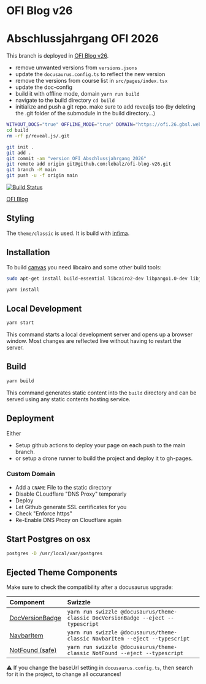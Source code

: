 # OFI Blog v26

# Abschlussjahrgang OFI 2026

This branch is deployed in [OFI Blog v26](https://github.com/lebalz/ofi-blog-v26).
- remove unwanted versions from `versions.jsons`
- update the `docusaurus.config.ts` to reflect the new version
- remove the versions from course list in `src/pages/index.tsx`
- update the doc-config
- build it with offline mode, domain `yarn run build`
- navigate to the build directory `cd build`
- initialize and push a git repo. make sure to add revealjs too (by deleting the .git folder of the submodule in the build directory...)

```bash
WITHOUT_DOCS="true" OFFLINE_MODE="true" DOMAIN="https://ofi.26.gbsl.website" UMAMI_ID="c2f6f014-5671-42d7-8cab-1ddd90d64497" UMAMI_SRC="https://umami.gbsl.website/tell-me.js" NODE_OPTIONS="--max_old_space_size=12288" yarn run build
cd build
rm -rf p/reveal.js/.git

git init .
git add .
git commit -am "version OFI Abschlussjahrgang 2026"
git remote add origin git@github.com:lebalz/ofi-blog-v26.git
git branch -M main
git push -u -f origin main
```

[![Build Status](https://drone.gbsl.website/api/badges/lebalz/ofi-blog/status.svg)](https://drone.gbsl.website/lebalz/ofi-blog)

[OFI Blog](https://lebalz.github.io/ofi-blog)

## Styling

The `theme/classic` is used. It is build with [infima](https://infima.dev/).


## Installation

To build [canvas]() you need libcairo and some other build tools:

```bash
sudo apt-get install build-essential libcairo2-dev libpango1.0-dev libjpeg-dev libgif-dev librsvg2-dev
```

```bash
yarn install
```

## Local Development

```bash
yarn start
```

This command starts a local development server and opens up a browser window. Most changes are reflected live without having to restart the server.

## Build

```bash
yarn build
```

This command generates static content into the `build` directory and can be served using any static contents hosting service.

## Deployment
Either
- Setup github actions to deploy your page on each push to the main branch.
- or setup a drone runner to build the project and deploy it to gh-pages.

### Custom Domain

- Add a `CNAME` File to the static directory
- Disable CLoudflare "DNS Proxy" temporarly
- Deploy
- Let Github generate SSL certificates for you
- Check "Enforce https"
- Re-Enable DNS Proxy on Cloudflare again

## Start Postgres on osx

```bash
postgres -D /usr/local/var/postgres
```


## Ejected Theme Components

Make sure to check the compatibility after a docusaurus upgrade:

| Component                                              | Swizzle                                                                           |
| :----------------------------------------------------- | :-------------------------------------------------------------------------------- |
| [DocVersionBadge](src/theme/DocVersionBadge/index.tsx) | `yarn run swizzle @docusaurus/theme-classic DocVersionBadge --eject --typescript` |
| [NavbarItem](src/theme/NavbarItem/index.tsx)           | `yarn run swizzle @docusaurus/theme-classic NavbarItem --eject --typescript`      |
| [NotFound (safe)](src/theme/NotFound.tsx)              | `yarn run swizzle @docusaurus/theme-classic NotFound --eject --typescript`        |

⚠️ If you change the baseUrl setting in `docusaurus.config.ts`, then search for it in the project, to change all occurances!
